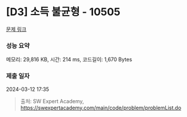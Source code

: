 # [D3] 소득 불균형 - 10505 

[문제 링크](https://swexpertacademy.com/main/code/problem/problemDetail.do?contestProbId=AXNP4CvauaMDFAXS) 

### 성능 요약

메모리: 29,816 KB, 시간: 214 ms, 코드길이: 1,670 Bytes

### 제출 일자

2024-03-12 17:35



> 출처: SW Expert Academy, https://swexpertacademy.com/main/code/problem/problemList.do